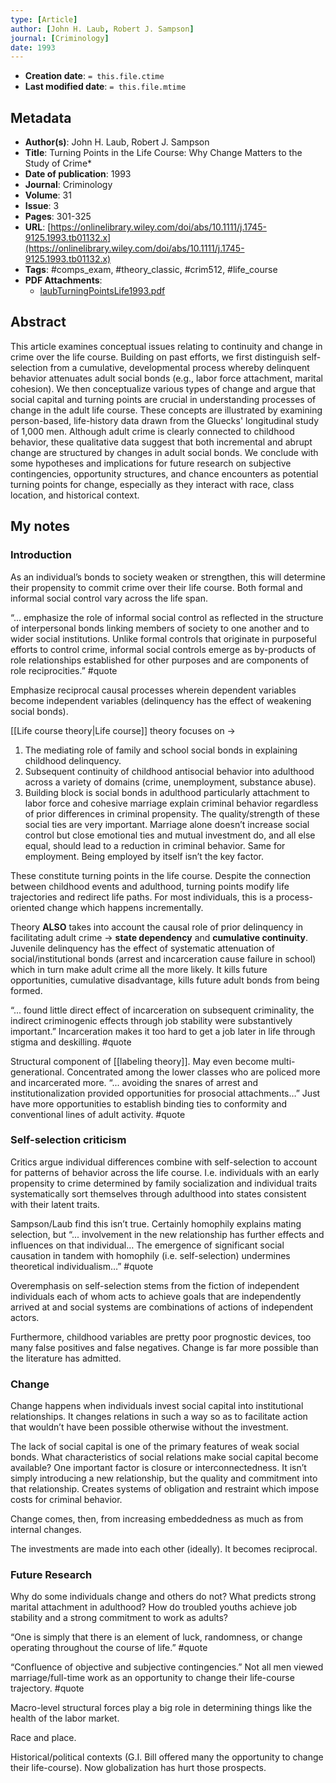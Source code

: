 ```yaml
---
type: [Article]
author: [John H. Laub, Robert J. Sampson]
journal: [Criminology]
date: 1993
---
```


* **Creation date**: `= this.file.ctime`
* **Last modified date**: `= this.file.mtime`

## Metadata

* **Author(s)**: John H. Laub, Robert J. Sampson
* **Title**: Turning Points in the Life Course: Why Change Matters to the Study of Crime*
* **Date of publication**: 1993
* **Journal**: Criminology
* **Volume**: 31
* **Issue**: 3
* **Pages**: 301-325
* **URL**: [https://onlinelibrary.wiley.com/doi/abs/10.1111/j.1745-9125.1993.tb01132.x](https://onlinelibrary.wiley.com/doi/abs/10.1111/j.1745-9125.1993.tb01132.x)
* **Tags**: #comps_exam, #theory_classic, #crim512, #life_course
* **PDF Attachments**:
  * [laubTurningPointsLife1993.pdf](zotero://open-pdf/library/items/M9H453ZL)

## Abstract

This article examines conceptual issues relating to continuity and change in crime over the life course. Building on past efforts, we first distinguish self-selection from a cumulative, developmental process whereby delinquent behavior attenuates adult social bonds (e.g., labor force attachment, marital cohesion). We then conceptualize various types of change and argue that social capital and turning points are crucial in understanding processes of change in the adult life course. These concepts are illustrated by examining person-based, life-history data drawn from the Gluecks' longitudinal study of 1,000 men. Although adult crime is clearly connected to childhood behavior, these qualitative data suggest that both incremental and abrupt change are structured by changes in adult social bonds. We conclude with some hypotheses and implications for future research on subjective contingencies, opportunity structures, and chance encounters as potential turning points for change, especially as they interact with race, class location, and historical context.

## My notes

### Introduction

As an individual’s bonds to society weaken or strengthen, this will determine their propensity to commit crime over their life course. Both formal and informal social control vary across the life span.

“... emphasize the role of informal social control as reflected in the structure of interpersonal bonds linking members of society to one another and to wider social institutions. Unlike formal controls that originate in purposeful efforts to control crime, informal social controls emerge as by-products of role relationships established for other purposes and are components of role reciprocities.” #quote

Emphasize reciprocal causal processes wherein dependent variables become independent variables (delinquency has the effect of weakening social bonds).

[[Life course theory|Life course]] theory focuses on ->
1. The mediating role of family and school social bonds in explaining childhood delinquency.
2. Subsequent continuity of childhood antisocial behavior into adulthood across a variety of domains (crime, unemployment, substance abuse).
3. Building block is social bonds in adulthood particularly attachment to labor force and cohesive marriage explain criminal behavior regardless of prior differences in criminal propensity. The quality/strength of these social ties are very important. Marriage alone doesn’t increase social control but close emotional ties and mutual investment do, and all else equal, should lead to a reduction in criminal behavior. Same for employment. Being employed by itself isn’t the key factor.

These constitute turning points in the life course. Despite the connection between childhood events and adulthood, turning points modify life trajectories and redirect life paths. For most individuals, this is a process-oriented change which happens incrementally.

Theory **ALSO** takes into account the causal role of prior delinquency in facilitating adult crime -> **state dependency** and **cumulative continuity**. Juvenile delinquency has the effect of systematic attenuation of social/institutional bonds (arrest and incarceration cause failure in school) which in turn make adult crime all the more likely. It kills future opportunities, cumulative disadvantage, kills future adult bonds from being formed.

“... found little direct effect of incarceration on subsequent criminality, the indirect criminogenic effects through job stability were substantively important.” Incarceration makes it too hard to get a job later in life through stigma and deskilling. #quote 

Structural component of [[labeling theory]]. May even become multi-generational. Concentrated among the lower classes who are policed more and incarcerated more. “... avoiding the snares of arrest and institutionalization provided opportunities for prosocial attachments…” Just have more opportunities to establish binding ties to conformity and conventional lines of adult activity. #quote 

### Self-selection criticism

Critics argue individual differences combine with self-selection to account for patterns of behavior across the life course. I.e. individuals with an early propensity to crime determined by family socialization and individual traits systematically sort themselves through adulthood into states consistent with their latent traits.

Sampson/Laub find this isn’t true. Certainly homophily explains mating selection, but “... involvement in the new relationship has further effects and influences on that individual… The emergence of significant social causation in tandem with homophily (i.e. self-selection) undermines theoretical individualism…” #quote 

Overemphasis on self-selection stems from the fiction of independent individuals each of whom acts to achieve goals that are independently arrived at and social systems are combinations of actions of independent actors.

Furthermore, childhood variables are pretty poor prognostic devices, too many false positives and false negatives. Change is far more possible than the literature has admitted.

### Change

Change happens when individuals invest social capital into institutional relationships. It changes relations in such a way so as to facilitate action that wouldn’t have been possible otherwise without the investment.

The lack of social capital is one of the primary features of weak social bonds. What characteristics of social relations make social capital become available? One important factor is closure or interconnectedness. It isn’t simply introducing a new relationship, but the quality and commitment into that relationship. Creates systems of obligation and restraint which impose costs for criminal behavior.

Change comes, then, from increasing embeddedness as much as from internal changes.

The investments are made into each other (ideally). It becomes reciprocal.

### Future Research

Why do some individuals change and others do not? What predicts strong marital attachment in adulthood? How do troubled youths achieve job stability and a strong commitment to work as adults?

“One is simply that there is an element of luck, randomness, or change operating throughout the course of life.” #quote 

“Confluence of objective and subjective contingencies.” Not all men viewed marriage/full-time work as an opportunity to change their life-course trajectory. #quote

Macro-level structural forces play a big role in determining things like the health of the labor market.

Race and place.

Historical/political contexts (G.I. Bill offered many the opportunity to change their life-course). Now globalization has hurt those prospects.